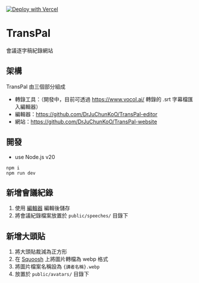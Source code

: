 [![Deploy with Vercel](https://vercel.com/button)](https://vercel.com/new/clone?repository-url=https%3A%2F%2Fgithub.com%2FDrJuChunKoO%2FTransPal-website)

# TransPal

會議逐字稿紀錄網站

## 架構

TransPal 由三個部分組成

- 轉錄工具：（開發中，目前可透過 https://www.vocol.ai/ 轉錄的 .srt 字幕檔匯入編輯器）
- 編輯器：https://github.com/DrJuChunKoO/TransPal-editor
- 網站：https://github.com/DrJuChunKoO/TransPal-website

## 開發

- use Node.js v20

```
npm i
npm run dev
```

## 新增會議紀錄

1. 使用 [編輯器](https://transpal-editor.juchunko.com/) 編輯後儲存
2. 將會議紀錄檔案放置於 `public/speeches/` 目錄下

## 新增大頭貼

1. 將大頭貼裁減為正方形
2. 在 [Squoosh](https://squoosh.app/) 上將圖片轉檔為 webp 格式
3. 將圖片檔案名稱設為 `{講者名稱}.webp`
4. 放置於 `public/avatars/` 目錄下
